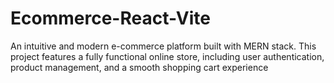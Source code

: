 # Ecommerce-React-Vite
An intuitive and modern e-commerce platform built with MERN stack. This project features a fully functional online store, including user authentication, product management, and a smooth shopping cart experience
